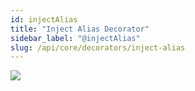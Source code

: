 ```yaml
---
id: injectAlias
title: "Inject Alias Decorator"
sidebar_label: "@injectAlias"
slug: /api/core/decorators/inject-alias
---
```


<img class="decorator-badge" src="https://img.shields.io/badge/Type-Property%20Decorator-orange?style=for-the-badge" />